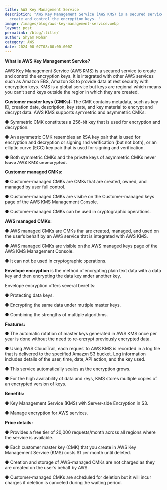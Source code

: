 ```yaml
---
title: AWS Key Management Service
description: "AWS Key Management Service (AWS KMS) is a secured service to
  create and control the encryption keys. "
image: /images/blog/aws-key-management-service.webp
layout: post
permalink: /blog/:title/
author: Shyam Mohan
category: AWS
date: 2024-08-07T08:00:00.000Z
---
```


**What is AWS Key Management Service?** 

AWS Key Management Service (AWS KMS) is a secured service to create and control the encryption keys. It is integrated with other AWS services such as Amazon EBS, Amazon S3 to provide data at rest security with encryption keys. KMS is a global service but keys are regional which means you can’t send keys outside the region in which they are created.

**Customer master keys (CMKs):** The CMK contains metadata, such as key ID, creation date, description, key state, and key material to encrypt and decrypt data. AWS KMS supports symmetric and asymmetric CMKs:

● Symmetric CMK constitutes a 256-bit key that is used for encryption and decryption.

● An asymmetric CMK resembles an RSA key pair that is used for encryption and decryption or signing and verification (but not both), or an elliptic curve (ECC) key pair that is used for signing and verification.

● Both symmetric CMKs and the private keys of asymmetric CMKs never leave AWS KMS unencrypted.

**Customer managed CMKs:**

● Customer-managed CMKs are CMKs that are created, owned, and managed by user full control.

● Customer-managed CMKs are visible on the Customer-managed keys page of the AWS KMS Management Console.

● Customer-managed CMKs can be used in cryptographic operations. 

**AWS managed CMKs:**

● AWS managed CMKs are CMKs that are created, managed, and used on the user’s behalf by an AWS service that is integrated with AWS KMS.

● AWS managed CMKs are visible on the AWS managed keys page of the AWS KMS Management Console.

● It can not be used in cryptographic operations. 

**Envelope encryption** is the method of encrypting plain text data with a data key and then encrypting the data key under another key.

Envelope encryption offers several benefits:

● Protecting data keys.

● Encrypting the same data under multiple master keys.

● Combining the strengths of multiple algorithms.

**Features:**

● The automatic rotation of master keys generated in AWS KMS once per year is done without the need to re-encrypt previously encrypted data.

● Using AWS CloudTrail, each request to AWS KMS is recorded in a log file that is delivered to the specified Amazon S3 bucket. Log information includes details of the user, time, date, API action, and the key used.

● This service automatically scales as the encryption grows.

● For the high availability of data and keys, KMS stores multiple copies of an encrypted version of keys.

**Benefits:**

● Key Management Service (KMS) with Server-side Encryption in S3.

● Manage encryption for AWS services.

**Price details:**

● Provides a free tier of 20,000 requests/month across all regions where the service is available.

● Each customer master key (CMK) that you create in AWS Key Management Service (KMS) costs $1 per month until deleted.

● Creation and storage of AWS-managed CMKs are not charged as they are created on the user’s behalf by AWS.

● Customer-managed CMKs are scheduled for deletion but it will incur charges if deletion is canceled during the waiting period.
